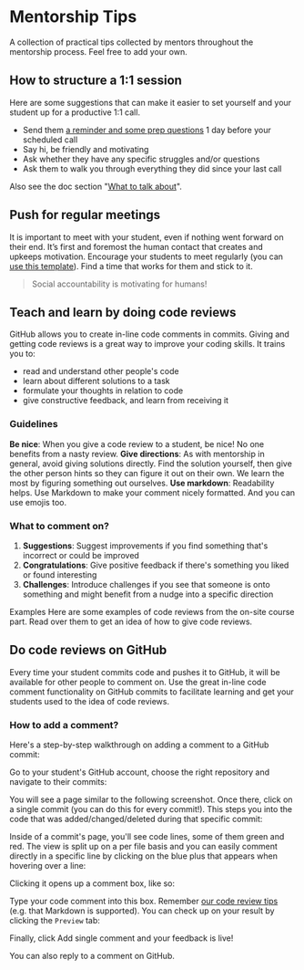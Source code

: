 # Mentorship Tips

A collection of practical tips collected by mentors throughout the mentorship process. Feel free to add your own.

## How to structure a 1:1 session

Here are some suggestions that can make it easier to set yourself and your student up for a productive 1:1 call.

* Send them [a reminder and some prep questions](12_templates.md#prepare-students-for-weekly-call) 1 day before your scheduled call
* Say hi, be friendly and motivating
* Ask whether they have any specific struggles and/or questions
* Ask them to walk you through everything they did since your last call

Also see the doc section "[What to talk about](03_mentorship_process.md#what-to-talk-about)".

## Push for regular meetings

It is important to meet with your student, even if nothing went forward on their end. It’s first and foremost the human contact that creates and upkeeps motivation. Encourage your students to meet regularly (you can [use this template](12_templates.md#prompt-to-stick-with-weekly-meetings)). Find a time that works for them and stick to it.

>Social accountability is motivating for humans!

## Teach and learn by doing code reviews

GitHub allows you to create in-line code comments in commits. Giving and getting code reviews is a great way to improve your coding skills. It trains you to:

* read and understand other people's code
* learn about different solutions to a task
* formulate your thoughts in relation to code
* give constructive feedback, and learn from receiving it

### Guidelines

**Be nice**: When you give a code review to a student, be nice! No one benefits from a nasty review.
**Give directions**: As with mentorship in general, avoid giving solutions directly. Find the solution yourself, then give the other person hints so they can figure it out on their own. We learn the most by figuring something out ourselves.
**Use markdown**: Readability helps. Use Markdown to make your comment nicely formatted. And you can use emojis too.

### What to comment on?
1. **Suggestions**: Suggest improvements if you find something that's incorrect or could be improved
2. **Congratulations**: Give positive feedback if there's something you liked or found interesting
3. **Challenges**: Introduce challenges if you see that someone is onto something and might benefit from a nudge into a specific direction

Examples
Here are some examples of code reviews from the on-site course part. Read over them to get an idea of how to give code reviews.



## Do code reviews on GitHub

Every time your student commits code and pushes it to GitHub, it will be available for other people to comment on. Use the great in-line code comment functionality on GitHub commits to facilitate learning and get your students used to the idea of code reviews.

### How to add a comment?
Here's a step-by-step walkthrough on adding a comment to a GitHub commit:

Go to your student's GitHub account, choose the right repository and navigate to their commits:



You will see a page similar to the following screenshot. Once there, click on a single commit (you can do this for every commit!). This steps you into the code that was added/changed/deleted during that specific commit:



Inside of a commit's page, you'll see code lines, some of them green and red. The view is split up on a per file basis and you can easily comment directly in a specific line by clicking on the blue plus that appears when hovering over a line:

 

Clicking it opens up a comment box, like so:



Type your code comment into this box. Remember [our code review tips](#teach-and-learn-by-doing-code-reviews) (e.g. that Markdown is supported). You can check up on your result by clicking the `Preview` tab:



Finally, click Add single comment and your feedback is live!

You can also reply to a comment on GitHub.